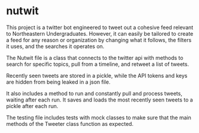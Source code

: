 # nutwit
This project is a twitter bot engineered to tweet out a cohesive feed relevant to Northeastern Undergraduates.
However, it can easily be tailored to create a feed for any reason or organization by changing what it follows,
the filters it uses, and the searches it operates on.

The Nutwit file is a class that connects to the twitter api with methods to search for specific topics,
pull from a timeline, and retweet a list of tweets.

Recently seen tweets are stored in a pickle, while the API tokens and keys are hidden from being leaked in a json file.

It also includes a method to run and constantly pull and process tweets, waiting after each run. It saves and loads
the most recently seen tweets to a pickle after each run.

The testing file includes tests with mock classes to make sure that the main methods of the Tweeter class function
as expected.
